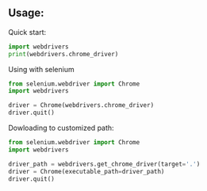 ## Usage:

Quick start:

```python
import webdrivers
print(webdrivers.chrome_driver)
```

Using with selenium
```python
from selenium.webdriver import Chrome
import webdrivers

driver = Chrome(webdrivers.chrome_driver)
driver.quit()
```

Dowloading to customized path:
```python
from selenium.webdriver import Chrome
import webdrivers

driver_path = webdrivers.get_chrome_driver(target='.')
driver = Chrome(executable_path=driver_path)
driver.quit()
```